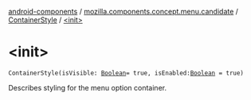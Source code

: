 [android-components](../../index.md) / [mozilla.components.concept.menu.candidate](../index.md) / [ContainerStyle](index.md) / [&lt;init&gt;](./-init-.md)

# &lt;init&gt;

`ContainerStyle(isVisible: `[`Boolean`](https://kotlinlang.org/api/latest/jvm/stdlib/kotlin/-boolean/index.html)` = true, isEnabled: `[`Boolean`](https://kotlinlang.org/api/latest/jvm/stdlib/kotlin/-boolean/index.html)` = true)`

Describes styling for the menu option container.

